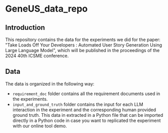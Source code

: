 # GeneUS_data_repo

## Introduction
This repository contains the data for the experiments we did for the paper: "Take Loads Off Your Developers : Automated
User Story Generation Using Large Language Model", which will be published in the proceedings of the 2024 40th ICSME conference.

## Data
The data is organized in the following way:
- `requirement_doc` folder contains all the requirement documents used in the experiments.
- `input_and_ground_truth` folder contains the input for each LLM interaction in the experiment and the corresponding
  human provided ground truth. This data in extracted in a Python file that can be imported directly in a Python code
  in case you want to replicated the experiment with our online tool demo.
